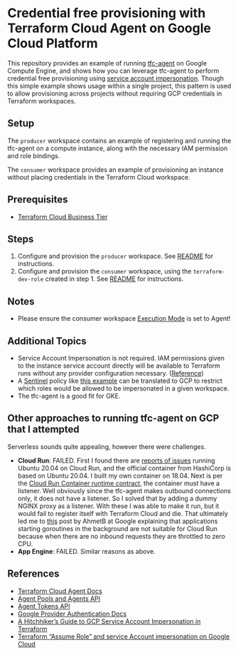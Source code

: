 # Credential free provisioning with Terraform Cloud Agent on Google Cloud Platform

This repository provides an example of running [tfc-agent](https://hub.docker.com/r/hashicorp/tfc-agent) on Google Compute Engine, and shows how you can leverage tfc-agent to perform credential free provisioning using [service account impersonation](https://registry.terraform.io/providers/hashicorp/google/latest/docs/guides/provider_reference#impersonating-service-accounts). Though this simple example shows usage within a single project, this pattern is used to allow provisioning across projects without requiring GCP credentials in Terraform workspaces.

## Setup
The `producer` workspace contains an example of registering and running the tfc-agent on a compute instance, along with the necessary IAM permission and role bindings.

The `consumer` workspace provides an example of provisioning an instance without placing credentials in the Terraform Cloud workspace.

## Prerequisites
* [Terraform Cloud Business Tier](https://www.hashicorp.com/blog/announcing-hashicorp-terraform-cloud-business)

## Steps
1. Configure and provision the `producer` workspace. See [README](./producer/README.md) for instructions.
2. Configure and provision the `consumer` workspace, using the `terraform-dev-role` created in step 1. See [README](./consumer/README.md) for instructions.

## Notes
* Please ensure the consumer workspace [Execution Mode](https://www.terraform.io/docs/cloud/workspaces/settings.html#execution-mode) is set to Agent!

## Additional Topics
* Service Account Impersonation is not required. IAM permissions given to the instance service account directly will be available to Terraform runs without any provider configuration necessary. ([Reference](https://registry.terraform.io/providers/hashicorp/google/latest/docs/guides/provider_reference#running-terraform-on-google-cloud))
* A [Sentinel](https://www.terraform.io/docs/cloud/sentinel/index.html) policy like [this example](https://github.com/hashicorp/terraform-guides/blob/master/governance/third-generation/aws/restrict-assumed-roles-by-workspace.sentinel) can be translated to GCP to restrict which roles would be allowed to be impersonated in a given workspace.
* The tfc-agent is a good fit for GKE.

## Other approaches to running tfc-agent on GCP that I attempted
Serverless sounds quite appealing, however there were challenges.
* **Cloud Run**: FAILED. First I found there are [reports of issues](https://stackoverflow.com/questions/61744540/unable-to-deploy-ubuntu-20-04-docker-container-on-google-cloud-run) running Ubuntu 20.04 on Cloud Run, and the official container from HashiCorp is based on Ubuntu 20.04. I built my own container on 18.04. Next is per the [Cloud Run Container runtime contract](https://cloud.google.com/run/docs/reference/container-contract#port), the container must have a listener. Well obviously since the tfc-agent makes outbound connections only, it does not have a listener. So I solved that by adding a dummy NGINX proxy as a listener. With these I was able to make it run, but it would fail to register itself with Terraform Cloud and die. That ultimately led me to [this](https://stackoverflow.com/questions/57257903/google-cloud-run-and-golang-goroutines) post by AhmetB at Google explaining that applications starting goroutines in the background are not suitable for Cloud Run because when there are no inbound requests they are throttled to zero CPU.
* **App Engine**: FAILED. Similar reasons as above.

## References
* [Terraform Cloud Agent Docs](https://www.terraform.io/docs/cloud/workspaces/agent.html)
* [Agent Pools and Agents API](https://www.terraform.io/docs/cloud/api/agents.html)
* [Agent Tokens API](https://www.terraform.io/docs/cloud/api/agent-tokens.html)
* [Google Provider Authentication Docs](https://registry.terraform.io/providers/hashicorp/google/latest/docs/guides/provider_reference#running-terraform-on-google-cloud)
* [A Hitchhiker’s Guide to GCP Service Account Impersonation in Terraform](https://medium.com/google-cloud/a-hitchhikers-guide-to-gcp-service-account-impersonation-in-terraform-af98853ebd37)
* [Terraform “Assume Role” and service Account impersonation on Google Cloud](https://medium.com/google-cloud/terraform-assume-role-and-service-account-impersonation-on-google-cloud-ffc553863e72)
